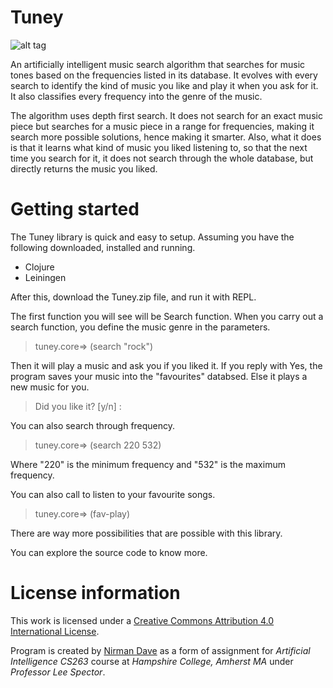 Tuney
=======

![alt tag](http://3.bp.blogspot.com/-uBXN0GwDsYQ/VjFpgOjhzCI/AAAAAAAACQs/8-7oJcSE3Rw/s1600/Tuney.png)

An artificially intelligent music search algorithm that searches for music tones based on the frequencies listed in its database. It evolves with every search to identify the kind of music you like and play it when you ask for it. It also classifies every frequency into the genre of the music.

The algorithm uses depth first search. It does not search for an exact music piece but searches for a music piece in a range for frequencies, making it search more possible solutions, hence making it smarter. Also, what it does is that it learns what kind of music you liked listening to, so that the next time you search for it, it does not search through the whole database, but directly returns the music you liked.

Getting started
=======
The Tuney library is quick and easy to setup. Assuming you have the following downloaded, installed and running.

* Clojure
* Leiningen

After this, download the Tuney.zip file, and run it with REPL.

The first function you will see will be Search function. When you carry out a search function, you define the music genre in the parameters.

> tuney.core=> (search "rock")

Then it will play a music and ask you if you liked it. If you reply with Yes, the program saves your music into the "favourites" databsed. Else it plays a new music for you.
 
> Did you like it? [y/n] : 

You can also search through frequency.

> tuney.core=> (search 220 532)

Where "220" is the minimum frequency and "532" is the maximum frequency.

You can also call to listen to your favourite songs.

> tuney.core=> (fav-play)

There are way more possibilities that are possible with this library.

You can explore the source code to know more.

# License information

This work is licensed under a [Creative Commons Attribution 4.0 International License](https://creativecommons.org/licenses/by/4.0/). 

Program is created by [Nirman Dave](http://www.nirmandave.com) as a form of assignment for *Artificial Intelligence CS263* course at *Hampshire College, Amherst MA* under *Professor Lee Spector*.
